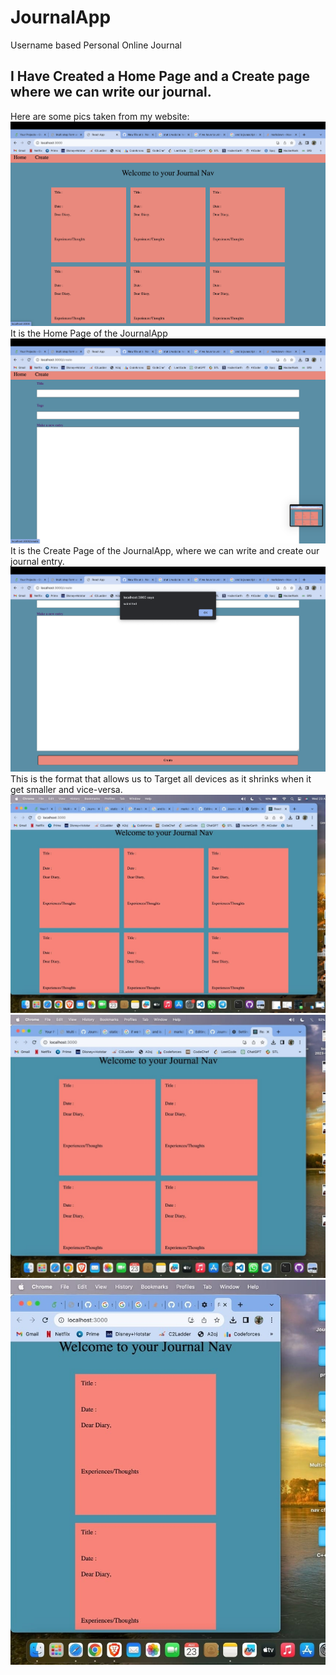 # JournalApp
Username based Personal Online Journal
## I Have Created a Home Page and a Create page where we can write our journal.
Here are some pics taken from my website:
![JournalApp](https://github.com/Navneetanavie/JournalApp/blob/e494322f4a0254c85ed54f2f66be5232ad05902b/Screenshot%202023-08-23%20at%2012.58.23%20AM.png)
It is the Home Page of the JournalApp
![JournalApp](https://github.com/Navneetanavie/JournalApp/blob/e494322f4a0254c85ed54f2f66be5232ad05902b/Screenshot%202023-08-23%20at%2012.58.28%20AM.png)
It is the Create Page of the JournalApp, where we can write and create our journal entry.
![JournalApp](https://github.com/Navneetanavie/JournalApp/blob/2666496b10f31cc883adcbe8d3134679532122c7/Screenshot%202023-08-23%20at%2012.58.42%20AM.png)
This is the format that allows us to Target all devices as it shrinks when it get smaller and vice-versa.
![journalapp](https://github.com/Navneetanavie/JournalApp/blob/3e8b21ccdeeec6244fc58e203a27fef7e3b6a7e1/WhatsApp%20Image%202023-08-23%20at%201.24.49%20AM.jpeg)
![journalapp](https://github.com/Navneetanavie/JournalApp/blob/3e8b21ccdeeec6244fc58e203a27fef7e3b6a7e1/WhatsApp%20Image%202023-08-23%20at%201.24.50%20AM.jpeg)
![journalapp](https://github.com/Navneetanavie/JournalApp/blob/3e8b21ccdeeec6244fc58e203a27fef7e3b6a7e1/WhatsApp%20Image%202023-08-23%20at%201.24.50%20AM%20(1).jpeg)

